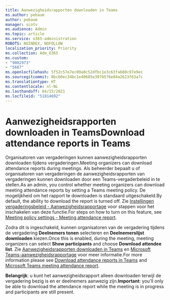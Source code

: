 ```yaml
---
title: Aanwezigheidsrapporten downloaden in Teams
ms.author: pebaum
author: pebaum
manager: scotv
ms.audience: Admin
ms.topic: article
ms.service: o365-administration
ROBOTS: NOINDEX, NOFOLLOW
localization_priority: Priority
ms.collection: Adm_O365
ms.custom:
- "9002973"
- "5687"
ms.openlocfilehash: 5f52c57e7ec09a0c52dfbc1e3c63fab80c97e9ec
ms.sourcegitcommit: 8bc60ec34bc1e40685e3976576e04a2623f63a7c
ms.translationtype: HT
ms.contentlocale: nl-NL
ms.lasthandoff: 04/15/2021
ms.locfileid: "51814692"
---
```

# <a name="download-attendance-reports-in-teams"></a><span data-ttu-id="f7ec8-102">Aanwezigheidsrapporten downloaden in Teams</span><span class="sxs-lookup"><span data-stu-id="f7ec8-102">Download attendance reports in Teams</span></span>

<span data-ttu-id="f7ec8-103">Organisatoren van vergaderingen kunnen aanwezigheidsrapporten downloaden tijdens vergaderingen.</span><span class="sxs-lookup"><span data-stu-id="f7ec8-103">Meeting organizers can download attendance reports during meetings.</span></span> <span data-ttu-id="f7ec8-104">Als beheerder bepaalt u of organisatoren van vergaderingen de aanwezigheidsrapporten van vergaderingen kunnen downloaden door een Teams-vergaderbeleid in te stellen.</span><span class="sxs-lookup"><span data-stu-id="f7ec8-104">As an admin, you control whether meeting organizers can download meeting attendance reports by setting a Teams meeting policy.</span></span> <span data-ttu-id="f7ec8-105">De mogelijkheid om het rapport te downloaden is standaard uitgeschakeld.</span><span class="sxs-lookup"><span data-stu-id="f7ec8-105">By default, the ability to download the report is turned off.</span></span> <span data-ttu-id="f7ec8-106">Zie [Instellingen vergaderingsbeleid - Aanwezigheidsrapportage](https://docs.microsoft.com/microsoftteams/meeting-policies-in-teams#meeting-policy-settings---meeting-attendance-report) voor stappen voor het inschakelen van deze functie.</span><span class="sxs-lookup"><span data-stu-id="f7ec8-106">For steps on how to turn on this feature, see  [Meeting policy settings - Meeting attendance report](https://docs.microsoft.com/microsoftteams/meeting-policies-in-teams#meeting-policy-settings---meeting-attendance-report).</span></span>

<span data-ttu-id="f7ec8-107">Zodra dit is ingeschakeld, kunnen organisatoren van de vergadering tijdens de vergadering **Deelnemers tonen** selecteren en **Deelnemerslijst downloaden** kiezen.</span><span class="sxs-lookup"><span data-stu-id="f7ec8-107">Once this is enabled, during the meeting, meeting organizers can select  **Show participants**  and choose  **Download attendee list**.</span></span> <span data-ttu-id="f7ec8-108">Zie [Aanwezigheidsrapporten downloaden in Teams](https://support.office.com/article/download-attendance-reports-in-teams-ae7cf170-530c-47d3-84c1-3aedac74d310) en [Microsoft Teams-aanwezigheidsrapportage](https://docs.microsoft.com/microsoftteams/teams-analytics-and-reports/meeting-attendance-report) voor meer informatie.</span><span class="sxs-lookup"><span data-stu-id="f7ec8-108">For more information please see [Download attendance reports in Teams](https://support.office.com/article/download-attendance-reports-in-teams-ae7cf170-530c-47d3-84c1-3aedac74d310) and [Microsoft Teams meeting attendance report](https://docs.microsoft.com/microsoftteams/teams-analytics-and-reports/meeting-attendance-report).</span></span>

<span data-ttu-id="f7ec8-109">**Belangrijk**: u kunt het aanwezigheidsrapport alleen downloaden terwijl de vergadering bezig is en er deelnemers aanwezig zijn.</span><span class="sxs-lookup"><span data-stu-id="f7ec8-109">**Important**: you'll only be able to download the attendance report while the meeting is in progress and participants are still present.</span></span>